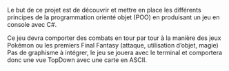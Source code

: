 Le but de ce projet est de découvrir et mettre en place les différents principes de la programmation orienté objet (POO) en produisant un jeu en console avec C#.

Ce jeu devra comporter des combats en tour par tour à la manière des jeux Pokémon ou les premiers Final Fantasy (attaque, utilisation d’objet, magie)
Pas de graphisme à intégrer, le jeu se jouera avec le terminal et comportera donc une vue TopDown avec une carte en ASCII.

